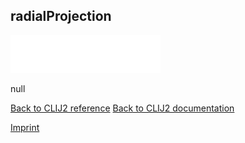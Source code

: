 ## radialProjection
<img src="images/mini_empty_logo.png"/><img src="images/mini_empty_logo.png"/><img src="images/mini_empty_logo.png"/><img src="images/mini_empty_logo.png"/>

null

[Back to CLIJ2 reference](https://clij.github.io/clij2-docs/reference)
[Back to CLIJ2 documentation](https://clij.github.io/clij2-docs)

[Imprint](https://clij.github.io/imprint)
